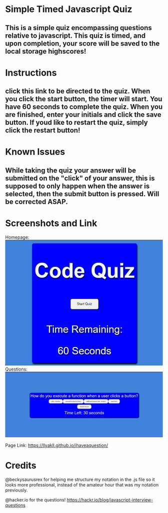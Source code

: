 # Simple Timed Javascript Quiz
## This is a simple quiz encompassing questions relative to javascript. This quiz is timed, and upon completion, your score will be saved to the local storage highscores!

# Instructions
## click this link to be directed to the quiz. When you click the start button, the timer will start. You have 60 seconds to complete the quiz. When you are finished, enter your initials and click the save button. If youd like to restart the quiz, simply click the restart button!

# Known Issues
## While taking the quiz your answer will be submitted on the "click" of your answer, this is supposed to only happen when the answer is selected, then the submit button is pressed. Will be corrected ASAP.

# Screenshots and Link
Homepage:
![Alt text](assets/img/Screenshot_1.png)
Questions:
![Alt text](assets/img/Screenshot_3.png)

Page Link: https://llyakll.github.io/ihaveaquestion/

# Credits
@beckysaurusrex for helping me structure my notation in the .js file so it looks more professional, instead of the amateur hour that was my notation previously.

@hacker.io for the questions! 
https://hackr.io/blog/javascript-interview-questions





